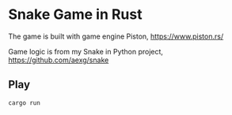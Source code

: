 # Snake Game in Rust

The game is built with game engine Piston, https://www.piston.rs/

Game logic is from my Snake in Python project, https://github.com/aexg/snake

## Play

```bash
cargo run
```
